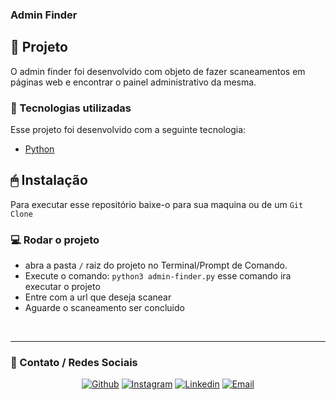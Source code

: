 ### Admin Finder

## 📝 Projeto
O admin finder foi desenvolvido com objeto de fazer scaneamentos em páginas web e encontrar o painel administrativo da mesma.

### 🚀 Tecnologias utilizadas
Esse projeto foi desenvolvido com a seguinte tecnologia:
- [Python](https://www.python.org/)

## 🖱 Instalação 

Para executar esse repositório baixe-o para sua maquina ou de um `Git Clone`

### 💻 Rodar o projeto

- abra a pasta `/` raiz do projeto no Terminal/Prompt de Comando.
- Execute o comando: `python3 admin-finder.py` esse comando ira executar o projeto
- Entre com a url que deseja scanear
- Aguarde o scaneamento ser concluido
<br>
<hr>

### 📱 Contato / Redes Sociais 

<p align="center">
   <a href="https://github.com/igormarcante" target="_blank" >
    <img alt="Github" src="https://img.shields.io/badge/Github--%23F8952D?style=social&logo=github"></a> 
  
  <a href="https://instagram.com/igormarcante" target="_blank" >
    <img alt="Instagram" src="https://img.shields.io/badge/Instagram--%23F8952D?style=social&logo=instagram"></a> 
  
  <a href="https://www.linkedin.com/in/igor-marcante-85ab1190/" target="_blank" >
    <img alt="Linkedin" src="https://img.shields.io/badge/Linkedin--%23F8952D?style=social&logo=linkedin"></a> 
  
  <a href="mailto:igormarcante@gmail.com" target="_blank" >
    <img alt="Email" src="https://img.shields.io/badge/Email--%23F8952D?style=social&logo=gmail"></a> 
</p>


